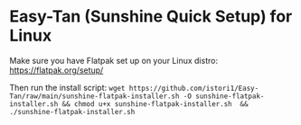 # Easy-Tan (Sunshine Quick Setup) for Linux

Make sure you have Flatpak set up on your Linux distro: https://flatpak.org/setup/

Then run the install script:
`wget https://github.com/istori1/Easy-Tan/raw/main/sunshine-flatpak-installer.sh -O sunshine-flatpak-installer.sh && chmod u+x sunshine-flatpak-installer.sh  && ./sunshine-flatpak-installer.sh`
